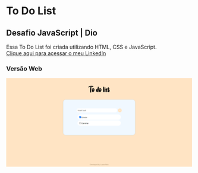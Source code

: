 # To Do List
## Desafio JavaScript | Dio

Essa To Do List foi criada utilizando HTML, CSS e JavaScript. <br/>
<a href="https://www.linkedin.com/in/luana-reis-53946423b/"> Clique aqui para acessar o meu LinkedIn</a>
### Versão Web

<img src="https://raw.githubusercontent.com/luanareis00/to-do-list-js/master/assets/img/preview.png" width="500px"/>
